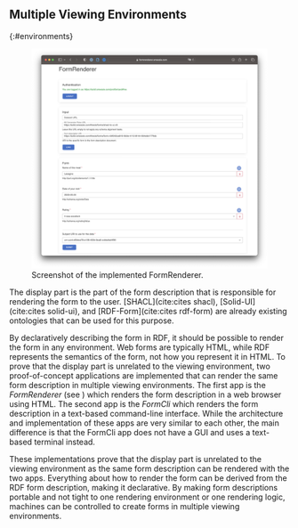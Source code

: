 ## Multiple Viewing Environments
{:#environments}

<figure id="fig:eaen-FormRenderer">
<img src="img/FormRenderer.png" alt="[Screenshot of FormRenderer application]" />
<figcaption markdown="block">
Screenshot of the implemented FormRenderer.
</figcaption>
</figure>

The display part is the part of the form description that is responsible for rendering the form to the user.
[SHACL](cite:cites shacl), [Solid-UI](cite:cites solid-ui), and [RDF-Form](cite:cites rdf-form) are already existing ontologies that can be used for this purpose.

By declaratively describing the form in RDF, it should be possible to render the form in any environment.
Web forms are typically HTML, while RDF represents the semantics of the form, not how you represent it in HTML.
To prove that the display part is unrelated to the viewing environment, two proof-of-concept applications are implemented that can render the same form description in multiple viewing environments.
The first app is the *FormRenderer* (see [](#fig:eaen-FormRenderer)) which renders the form description in a web browser using HTML.
The second app is the *FormCli* which renders the form description in a text-based command-line interface.
While the architecture and implementation of these apps are very similar to each other, the main difference is that the FormCli app does not have a GUI and uses a text-based terminal instead.

These implementations prove that the display part is unrelated to the viewing environment as the same form description can be rendered with the two apps.
Everything about how to render the form can be derived from the RDF form description, making it declarative.
By making form descriptions portable and not tight to one rendering environment or one rendering logic, machines can be controlled to create forms in multiple viewing environments.